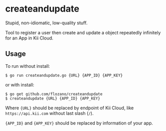 # createandupdate

Stupid, non-idiomatic, low-quality stuff.

Tool to register a user then create and update a object repeatedly infinitely
for an App in Kii Cloud.

## Usage

To run without install:

    $ go run createandupdate.go {URL} {APP_ID} {APP_KEY}

or with install:

    $ go get github.com/flozano/createandupdate
    $ createandupdate {URL} {APP_ID} {APP_KEY}

Where `{URL}` should be replaced by endpoint of Kii Cloud, like
`https://api.kii.com` without last slash (`/`).

`{APP_ID}` and `{APP_KEY}` should be replaced by information of your app.
